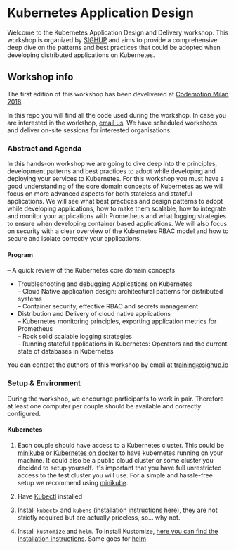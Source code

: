 # Kubernetes Application Design

Welcome to the Kubernetes Application Design and Delivery workshop. This workshop is organized by [SIGHUP](https://sighup.io) and aims to provide a comprehensive deep dive on the patterns and best practices that could be adopted when developing distributed applications on Kubernetes.

## Workshop info

The first edition of this workshop has been develivered at [Codemotion Milan 2018](https://milan2018.codemotionworld.com/workshop/kubernetes-application-design-and-delivery/).

In this repo you will find all the code used during the workshop. In case you are interested in the workshop, [email us](mailto:training@sighup.io). We have scheduled workshops and deliver on-site sessions for interested organisations.

### Abstract and Agenda

In this hands-on workshop we are going to dive deep into the principles, development patterns and best practices to adopt while developing and deploying your services to Kubernetes. For this workshop you must have a good understanding of the core domain concepts of Kubernetes as we will focus on more advanced aspects for both stateless and stateful applications. We will see what best practices and design patterns to adopt while developing applications, how to make them scalable, how to integrate and monitor your applications with Prometheus and what logging strategies to ensure when developing container based applications. We will also focus on security with a clear overview of the Kubernetes RBAC model and how to secure and isolate correctly your applications.

#### Program

– A quick review of the Kubernetes core domain concepts  
- Troubleshooting and debugging Applications on Kubernetes  
– Cloud Native application design: architectural patterns for distributed systems  
– Container security, effective RBAC and secrets management  
- Distribution and Delivery of cloud native applications  
– Kubernetes monitoring principles, exporting application metrics for Prometheus  
– Rock solid scalable logging strategies  
– Running stateful applications in Kubernetes: Operators and the current state of databases in Kubernetes  

You can contact the authors of this workshop by email at [training@sighup.io](mailto:training@sighup.io)

### Setup & Environment

During the workshop, we encourage participants to work in pair. Therefore at least one computer per couple should be available and correctly configured.

#### Kubernetes

1. Each couple should have access to a Kubernetes cluster. This could be [minikube](https://github.com/kubernetes/minikube#installation) or [Kubernetes on docker](https://www.docker.com/get-started) to have kubernetes running on your machine. It could also be a public cloud cluster or some cluster you decided to setup yourself. It's important that you have full unrestricted access to the test cluster you will use. For a simple and hassle-free setup we recommend using [minikube](https://github.com/kubernetes/minikube#installation).

2. Have [Kubectl](https://kubernetes.io/docs/tasks/tools/install-kubectl/#install-kubectl) installed

3. Install `kubectx` and `kubens` [(installation instructions here)](https://github.com/ahmetb/kubectx#installation), they are not strictly required but are actually priceless, so... why not.

4. Install `kustomize` and `helm`. To install Kustomize, [here you can find the installation instructions](https://github.com/kubernetes-sigs/kustomize/blob/master/docs/INSTALL.md). Same goes for [helm](https://github.com/helm/helm#install)

